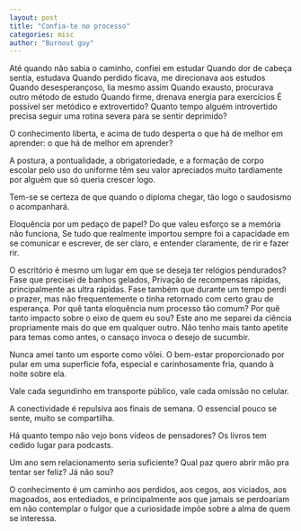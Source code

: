 ```yaml
---
layout: post
title: "Confia-te no processo"
categories: misc
author: "Burnout guy"
---
```


Até quando não sabia o caminho, confiei em estudar
Quando dor de cabeça sentia, estudava
Quando perdido ficava, me direcionava aos estudos
Quando desesperançoso, lia mesmo assim
Quando exausto, procurava outro método de estudo
Quando firme, drenava energia para exercícios
É possível ser metódico e extrovertido?
Quanto tempo alguém introvertido precisa seguir uma rotina severa para se sentir deprimido?

O conhecimento liberta, e acima de tudo desperta o que há de melhor em aprender: o que há de melhor em aprender?

A postura, a pontualidade, a obrigatoriedade, e a formação de corpo escolar pelo uso do uniforme têm seu valor apreciados muito tardiamente por alguém que só queria crescer logo.

Tem-se se certeza de que quando o diploma chegar, tão logo o saudosismo o acompanhará. 

Eloquência por um pedaço de papel?
Do que valeu esforço se a memória não funciona,
Se tudo que realmente importou sempre foi a capacidade em se comunicar e escrever,
de ser claro, e entender claramente,
de rir e fazer rir.

O escritório é mesmo um lugar em que se deseja ter relógios pendurados?
Fase que precisei de banhos gelados,
Privação de recompensas rápidas,
principalmente as ultra rápidas.
Fase também que durante um tempo perdi o prazer,
mas não frequentemente o tinha retornado com certo grau de esperança.
Por quê tanta eloquência num processo tão comum?
Por quê tanto impacto sobre o eixo de quem eu sou?
Este ano me separei da ciência propriamente mais do que em qualquer outro.
Não tenho mais tanto apetite para temas como antes,
o cansaço invoca o desejo de sucumbir.

Nunca amei tanto um esporte como vôlei.
O bem-estar proporcionado por pular em uma superfície fofa,
especial e carinhosamente fria, quando à noite sobre ela.

Vale cada segundinho em transporte público,
vale cada omissão no celular.

A conectividade é repulsiva aos finais de semana.
O essencial pouco se sente, muito se compartilha.

Há quanto tempo não vejo bons vídeos de pensadores?
Os livros tem cedido lugar para podcasts.

Um ano sem relacionamento seria suficiente?
Qual paz quero abrir mão pra tentar ser feliz?
Já não sou?

O conhecimento é um caminho aos perdidos,
aos cegos,
aos viciados,
aos magoados,
aos entediados,
e principalmente aos que jamais se perdoariam em não contemplar o fulgor que a curiosidade impõe sobre a alma de quem se interessa.



